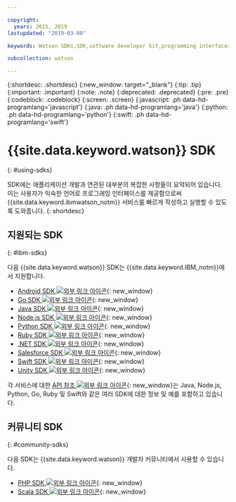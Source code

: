 ```yaml
---

copyright:
  years: 2015, 2019
lastupdated: "2019-03-08"

keywords: Watson SDKs,SDK,software developer kit,programming interfaces,wrappers

subcollection: watson

---
```


{:shortdesc: .shortdesc}
{:new_window: target="_blank"}
{:tip: .tip}
{:important: .important}
{:note: .note}
{:deprecated: .deprecated}
{:pre: .pre}
{:codeblock: .codeblock}
{:screen: .screen}
{:javascript: .ph data-hd-programlang='javascript'}
{:java: .ph data-hd-programlang='java'}
{:python: .ph data-hd-programlang='python'}
{:swift: .ph data-hd-programlang='swift'}

# {{site.data.keyword.watson}} SDK
{: #using-sdks}

SDK에는 애플리케이션 개발과 연관된 대부분의 복잡한 사항들이 요약되어 있습니다. 이는 사용자가 익숙한 언어로 프로그래밍 인터페이스를 제공함으로써 {{site.data.keyword.ibmwatson_notm}} 서비스를 빠르게 작성하고 실행할 수 있도록 도와줍니다.
{: shortdesc}

## 지원되는 SDK
{: #ibm-sdks}

다음 {{site.data.keyword.watson}} SDK는 {{site.data.keyword.IBM_notm}}에서 지원합니다.

* [Android SDK ![외부 링크 아이콘](../../icons/launch-glyph.svg "외부 링크 아이콘")](https://github.com/watson-developer-cloud/android-sdk){: new_window}
* [Go SDK ![외부 링크 아이콘](../../icons/launch-glyph.svg "외부 링크 아이콘")](https://github.com/watson-developer-cloud/go-sdk){: new_window}
* [Java SDK ![외부 링크 아이콘](../../icons/launch-glyph.svg "외부 링크 아이콘")](https://github.com/watson-developer-cloud/java-sdk){: new_window}
* [Node.js SDK ![외부 링크 아이콘](../../icons/launch-glyph.svg "외부 링크 아이콘")](https://github.com/watson-developer-cloud/node-sdk){: new_window}
* [Python SDK ![외부 링크 아이콘](../../icons/launch-glyph.svg "외부 링크 아이콘")](https://github.com/watson-developer-cloud/python-sdk){: new_window}
* [Ruby SDK ![외부 링크 아이콘](../../icons/launch-glyph.svg "외부 링크 아이콘")](https://github.com/watson-developer-cloud/ruby-sdk){: new_window}
* [.NET SDK ![외부 링크 아이콘](../../icons/launch-glyph.svg "외부 링크 아이콘")](https://github.com/watson-developer-cloud/dotnet-standard-sdk){: new_window}
* [Salesforce SDK ![외부 링크 아이콘](../../icons/launch-glyph.svg "외부 링크 아이콘")](https://github.com/watson-developer-cloud/salesforce-sdk){: new_window}
* [Swift SDK ![외부 링크 아이콘](../../icons/launch-glyph.svg "외부 링크 아이콘")](https://github.com/watson-developer-cloud/swift-sdk){: new_window}
* [Unity SDK ![외부 링크 아이콘](../../icons/launch-glyph.svg "외부 링크 아이콘")](https://github.com/watson-developer-cloud/unity-sdk){: new_window}

각 서비스에 대한 [API 참조 ![외부 링크 아이콘](../../icons/launch-glyph.svg "외부 링크 아이콘")](https://{DomainName}/apidocs?category=ai){: new_window}는 Java, Node.js, Python, Go, Ruby 및 Swift와 같은 여러 SDK에 대한 정보 및 예를 포함하고 있습니다. 

## 커뮤니티 SDK
{: #community-sdks}

다음 SDK는 {{site.data.keyword.watson}} 개발자 커뮤니티에서 사용할 수 있습니다.

* [PHP SDK ![외부 링크 아이콘](../../icons/launch-glyph.svg "외부 링크 아이콘")](https://github.com/CognitiveBuild/WatsonPHPSDK){: new_window}
* [Scala SDK ![외부 링크 아이콘](../../icons/launch-glyph.svg "외부 링크 아이콘")](https://github.com/kane77/scala-sdk){: new_window}
